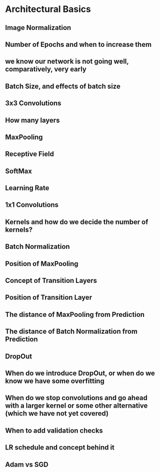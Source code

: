 
# Architectural Basics #

## Image Normalization

## Number of Epochs and when to increase them

## we know our network is not going well, comparatively, very early

## Batch Size, and effects of batch size

## 3x3 Convolutions

## How many layers

## MaxPooling

## Receptive Field

## SoftMax

## Learning Rate

## 1x1 Convolutions

## Kernels and how do we decide the number of kernels?

## Batch Normalization

## Position of MaxPooling

## Concept of Transition Layers

## Position of Transition Layer

## The distance of MaxPooling from Prediction

## The distance of Batch Normalization from Prediction

## DropOut

## When do we introduce DropOut, or when do we know we have some overfitting

## When do we stop convolutions and go ahead with a larger kernel or some other alternative (which we have not yet covered)

## When to add validation checks

## LR schedule and concept behind it

## Adam vs SGD
